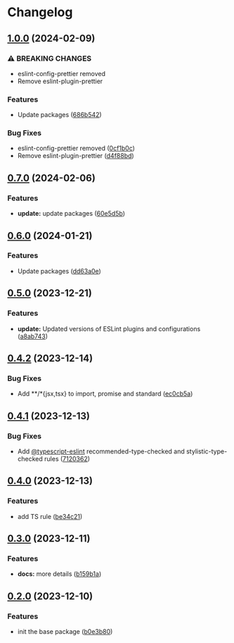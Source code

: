 # Changelog

## [1.0.0](https://github.com/Pilaton/eslint-eco/compare/base-v0.7.0...base-v1.0.0) (2024-02-09)


### ⚠ BREAKING CHANGES

* eslint-config-prettier removed
* Remove eslint-plugin-prettier

### Features

* Update packages ([686b542](https://github.com/Pilaton/eslint-eco/commit/686b54209aac16f13ceacfea0415529aee8be1c2))


### Bug Fixes

* eslint-config-prettier removed ([0cf1b0c](https://github.com/Pilaton/eslint-eco/commit/0cf1b0c7b79b063f6e460251e8ccfb36fdc32709))
* Remove eslint-plugin-prettier ([d4f88bd](https://github.com/Pilaton/eslint-eco/commit/d4f88bd1b30ad02a3b3308700c3b993e20824bff))

## [0.7.0](https://github.com/Pilaton/eslint-eco/compare/base-v0.6.0...base-v0.7.0) (2024-02-06)


### Features

* **update:** update packages ([60e5d5b](https://github.com/Pilaton/eslint-eco/commit/60e5d5b789c1ec137ad6bc3d1f2604ab8bf40fd3))

## [0.6.0](https://github.com/Pilaton/eslint-eco/compare/base-v0.5.0...base-v0.6.0) (2024-01-21)


### Features

* Update packages ([dd63a0e](https://github.com/Pilaton/eslint-eco/commit/dd63a0e70c153dea00205792d2ff2b7d8cbaab3a))

## [0.5.0](https://github.com/Pilaton/eslint-eco/compare/base-v0.4.2...base-v0.5.0) (2023-12-21)


### Features

* **update:** Updated versions of ESLint plugins and configurations ([a8ab743](https://github.com/Pilaton/eslint-eco/commit/a8ab74348f9941df4b7f3aa26d684d19bb2409db))

## [0.4.2](https://github.com/Pilaton/eslint-eco/compare/base-v0.4.1...base-v0.4.2) (2023-12-14)


### Bug Fixes

* Add **/*{jsx,tsx} to import, promise and standard ([ec0cb5a](https://github.com/Pilaton/eslint-eco/commit/ec0cb5aa9f174678a7fd1853b6b54d8ee15785bb))

## [0.4.1](https://github.com/Pilaton/eslint-eco/compare/base-v0.4.0...base-v0.4.1) (2023-12-13)


### Bug Fixes

* Add [@typescript-eslint](https://github.com/typescript-eslint) recommended-type-checked and stylistic-type-checked rules ([7120362](https://github.com/Pilaton/eslint-eco/commit/712036251c1670f848f830a63bb8cb6a008af409))

## [0.4.0](https://github.com/Pilaton/eslint-eco/compare/base-v0.3.0...base-v0.4.0) (2023-12-13)


### Features

* add TS rule ([be34c21](https://github.com/Pilaton/eslint-eco/commit/be34c212e0cc0da2566bc3990b0d51babec9ca59))

## [0.3.0](https://github.com/Pilaton/eslint-eco/compare/base-v0.2.0...base-v0.3.0) (2023-12-11)


### Features

* **docs:** more details ([b159b1a](https://github.com/Pilaton/eslint-eco/commit/b159b1a3db8cc1212c3d581fa0667aa0fa99f4a1))

## [0.2.0](https://github.com/Pilaton/eslint-eco/compare/base-v0.1.0...base-v0.2.0) (2023-12-10)


### Features

* init the base package ([b0e3b80](https://github.com/Pilaton/eslint-eco/commit/b0e3b80658d3b5593e77e0e14a73b85a388a6ec5))
